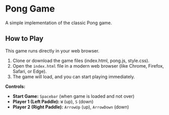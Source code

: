 # Pong Game
A simple implementation of the classic Pong game.

## How to Play

This game runs directly in your web browser.

1.  Clone or download the game files (index.html, pong.js, style.css).
2.  Open the `index.html` file in a modern web browser (like Chrome, Firefox, Safari, or Edge).
3.  The game will load, and you can start playing immediately.

**Controls:**
*   **Start Game:** `Spacebar` (when game is loaded and not over)
*   **Player 1 (Left Paddle):** `W` (up), `S` (down)
*   **Player 2 (Right Paddle):** `ArrowUp` (up), `ArrowDown` (down)
